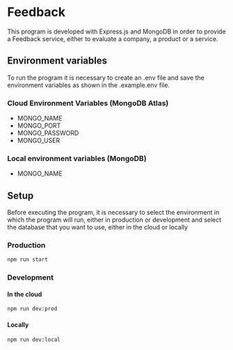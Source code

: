 # Feedback
This program is developed with Express.js and MongoDB in order to provide a Feedback service, either to evaluate a company, a product or a service.

## Environment variables
To run the program it is necessary to create an .env file and save the environment variables as shown in the .example.env file.

### Cloud Environment Variables (MongoDB Atlas)
* MONGO_NAME
* MONGO_PORT
* MONGO_PASSWORD 
* MONGO_USER

### Local environment variables (MongoDB)
* MONGO_NAME

## Setup
Before executing the program, it is necessary to select the environment in which the program will run, either in production or development and select the database that you want to use, either in the cloud or locally

### Production
```bash
npm run start
```
### Development

#### In the cloud
```bash
npm run dev:prod
```
#### Locally
```bash
npm run dev:local
```
